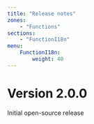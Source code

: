 ```yaml
---
title: "Release notes"
zones:
    - "Functions"
sections:
    - "FunctionI18n"
menu:
    FunctionI18n:
        weight: 40
---
```


# Version 2.0.0

Initial open-source release
